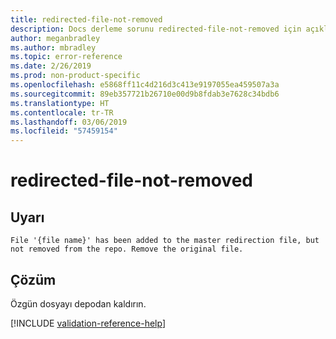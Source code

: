 ```yaml
---
title: redirected-file-not-removed
description: Docs derleme sorunu redirected-file-not-removed için açıklama ve çözünürlük
author: meganbradley
ms.author: mbradley
ms.topic: error-reference
ms.date: 2/26/2019
ms.prod: non-product-specific
ms.openlocfilehash: e5868ff11c4d216d3c413e9197055ea459507a3a
ms.sourcegitcommit: 89eb357721b26710e00d9b8fdab3e7628c34bdb6
ms.translationtype: HT
ms.contentlocale: tr-TR
ms.lasthandoff: 03/06/2019
ms.locfileid: "57459154"
---
```

# <a name="redirected-file-not-removed"></a>redirected-file-not-removed

## <a name="warning"></a>Uyarı

`File '{file name}' has been added to the master redirection file, but not removed from the repo. Remove the original file.`

## <a name="resolution"></a>Çözüm

Özgün dosyayı depodan kaldırın.

<!--make sure to add this file to your includes folder and verify the path-->
[!INCLUDE [validation-reference-help](includes/validation-reference-help.md)]
